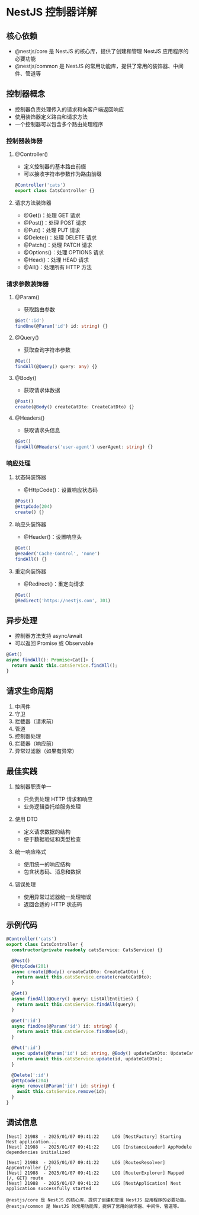 # NestJS 控制器详解

## 核心依赖
- @nestjs/core 是 NestJS 的核心库，提供了创建和管理 NestJS 应用程序的必要功能
- @nestjs/common 是 NestJS 的常用功能库，提供了常用的装饰器、中间件、管道等

## 控制器概念
- 控制器负责处理传入的请求和向客户端返回响应
- 使用装饰器定义路由和请求方法
- 一个控制器可以包含多个路由处理程序

### 控制器装饰器
1. @Controller()
   - 定义控制器的基本路由前缀
   - 可以接收字符串参数作为路由前缀
   ```typescript
   @Controller('cats')
   export class CatsController {}
   ```

2. 请求方法装饰器
   - @Get()：处理 GET 请求
   - @Post()：处理 POST 请求
   - @Put()：处理 PUT 请求
   - @Delete()：处理 DELETE 请求
   - @Patch()：处理 PATCH 请求
   - @Options()：处理 OPTIONS 请求
   - @Head()：处理 HEAD 请求
   - @All()：处理所有 HTTP 方法

### 请求参数装饰器
1. @Param()
   - 获取路由参数
   ```typescript
   @Get(':id')
   findOne(@Param('id') id: string) {}
   ```

2. @Query()
   - 获取查询字符串参数
   ```typescript
   @Get()
   findAll(@Query() query: any) {}
   ```

3. @Body()
   - 获取请求体数据
   ```typescript
   @Post()
   create(@Body() createCatDto: CreateCatDto) {}
   ```

4. @Headers()
   - 获取请求头信息
   ```typescript
   @Get()
   findAll(@Headers('user-agent') userAgent: string) {}
   ```

### 响应处理
1. 状态码装饰器
   - @HttpCode()：设置响应状态码
   ```typescript
   @Post()
   @HttpCode(204)
   create() {}
   ```

2. 响应头装饰器
   - @Header()：设置响应头
   ```typescript
   @Get()
   @Header('Cache-Control', 'none')
   findAll() {}
   ```

3. 重定向装饰器
   - @Redirect()：重定向请求
   ```typescript
   @Get()
   @Redirect('https://nestjs.com', 301)
   ```

## 异步处理
- 控制器方法支持 async/await
- 可以返回 Promise 或 Observable
```typescript
@Get()
async findAll(): Promise<Cat[]> {
  return await this.catsService.findAll();
}
```

## 请求生命周期
1. 中间件
2. 守卫
3. 拦截器（请求前）
4. 管道
5. 控制器处理
6. 拦截器（响应前）
7. 异常过滤器（如果有异常）

## 最佳实践
1. 控制器职责单一
   - 只负责处理 HTTP 请求和响应
   - 业务逻辑委托给服务处理

2. 使用 DTO
   - 定义请求数据的结构
   - 便于数据验证和类型检查

3. 统一响应格式
   - 使用统一的响应结构
   - 包含状态码、消息和数据

4. 错误处理
   - 使用异常过滤器统一处理错误
   - 返回合适的 HTTP 状态码

## 示例代码
```typescript
@Controller('cats')
export class CatsController {
  constructor(private readonly catsService: CatsService) {}

  @Post()
  @HttpCode(201)
  async create(@Body() createCatDto: CreateCatDto) {
    return await this.catsService.create(createCatDto);
  }

  @Get()
  async findAll(@Query() query: ListAllEntities) {
    return await this.catsService.findAll(query);
  }

  @Get(':id')
  async findOne(@Param('id') id: string) {
    return await this.catsService.findOne(id);
  }

  @Put(':id')
  async update(@Param('id') id: string, @Body() updateCatDto: UpdateCatDto) {
    return await this.catsService.update(id, updateCatDto);
  }

  @Delete(':id')
  @HttpCode(204)
  async remove(@Param('id') id: string) {
    await this.catsService.remove(id);
  }
}
```

## 调试信息
```
[Nest] 21988  - 2025/01/07 09:41:22     LOG [NestFactory] Starting Nest application...
[Nest] 21988  - 2025/01/07 09:41:22     LOG [InstanceLoader] AppModule dependencies initialized

[Nest] 21988  - 2025/01/07 09:41:22     LOG [RoutesResolver] AppController {/}
[Nest] 21988  - 2025/01/07 09:41:22     LOG [RouterExplorer] Mapped {/, GET} route
[Nest] 21988  - 2025/01/07 09:41:22     LOG [NestApplication] Nest application successfully started

@nestjs/core 是 NestJS 的核心库，提供了创建和管理 NestJS 应用程序的必要功能。
@nestjs/common 是 NestJS 的常用功能库，提供了常用的装饰器、中间件、管道等。
